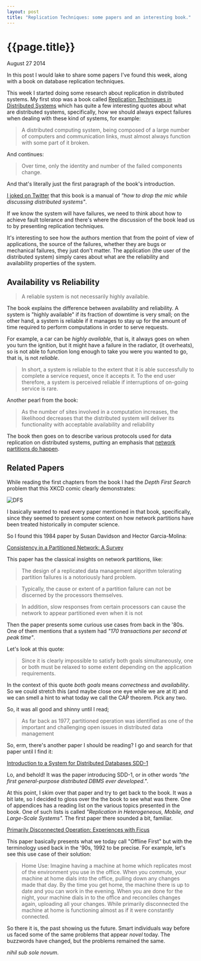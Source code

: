 ```yaml
---
layout: post
title: "Replication Techniques: some papers and an interesting book."
---
```


# {{page.title}} #

<span class="meta">August 27 2014</span>

In this post I would lake to share some papers I've found this week,
along with a book on database replication techniques.

This week I started doing some research about replication in
distributed systems. My first stop was a book called
[Replication Techniques in Distributed Systems](http://www.amazon.com/Replication-Techniques-Distributed-Advances-Database/dp/0792398009/)
which has quite a few interesting quotes about what are distributed
systems, specifically, how we should always expect failures when
dealing with these kind of systems, for example:

>A distributed computing system, being composed of a large number of
>computers and communication links, must almost always function with
>some part of it broken.

And continues:

>Over time, only the identity and number of the failed components
>change.

And that's literally just the first paragraph of the book's
introduction.

[I joked on Twitter](https://twitter.com/old_sound/status/502916201224622080)
that this book is a manual of _"how to drop the mic while discussing
distributed systems"_.

If we know the system will have failures, we need to think about how
to achieve fault tolerance and there's where the discussion of the
book lead us to by presenting replication techniques.

It's interesting to see how the authors mention that from the point of
view of applications, the source of the failures, whether they are
bugs or mechanical failures, they just don't matter. The application
(the user of the distributed system) simply cares about what are the
reliability and availability properties of the system.

## Availability vs Reliability ##

>A reliable system is not necessarily highly available.

The book explains the difference between availability and
reliability. A system is "highly available" if its fraction of
downtime is very small; on the other hand, a system is reliable if it
manages to stay up for the amount of time required to perform
computations in order to serve requests.

For example, a car can be _highly available_, that is, it always goes
on when you turn the ignition, but it might have a failure in the
radiator, (it overheats), so is not able to function long enough to
take you were you wanted to go, that is, is not _reliable_.

>In short, a system is reliable to the extent that it is able
>successfully to complete a service request, once it accepts it. To
>the end user therefore, a system is perceived reliable if
>interruptions of on-going service is rare.

Another pearl from the book:

>As the number of sites involved in a computation increases, the
>likelihood decreases that the distributed system will deliver its
>functionality with acceptable availability and reliability

The book then goes on to describe various protocols used for data
replication on distributed systems, putting an emphasis that
[network partitions do happen](http://aphyr.com/posts/288-the-network-is-reliable).

## Related Papers ##

While reading the first chapters from the book I had the _Depth First
Search_ problem that this XKCD comic clearly demonstrates:

![DFS](http://imgs.xkcd.com/comics/dfs.png)

I basically wanted to read every paper mentioned in that book,
specifically, since they seemed to present some context on how network
partitions have been treated historically in computer science.

So I found this 1984 paper by Susan Davidson and Hector Garcia-Molina:

[Consistency in a Partitioned Network: A Survey](http://repository.upenn.edu/cgi/viewcontent.cgi?article=1669&context=cis_reports)

This paper has the classical insights on network partitions, like:

>The design of a replicated data management algorithm tolerating
>partition failures is a notoriously hard problem.

>Typically, the cause or extent of a partition failure can not be
>discerned by the processors themselves.

>In addition, slow responses from certain processors can cause the
>network to appear partitioned even when it is not

Then the paper presents some curious use cases from back in the
'80s. One of them mentions that a system had _"170 transactions per
second at peak time"_.

Let's look at this quote:

>Since it is clearly impossible to satisfy both goals simultaneously,
>one or both must be relaxed to some extent depending on the
>application requirements.

In the context of this quote _both goals_ means _correctness_ and
_availability_. So we could stretch this (and maybe close one eye
while we are at it) and we can smell a hint to what today we call the
CAP theorem. Pick any two.

So, it was all good and shinny until I read;

>As far back as 1977, partitioned operation was identified as one of
>the important and challenging open issues in distributed data
>management

So, erm, there's another paper I should be reading? I go and search
for that paper until I find it:

[Introduction to a System for Distributed Databases SDD-1](http://www.few.vu.nl/~kgr700/sdd1.pdf)

Lo, and behold! It was the paper introducing SDD-1, or in other words
_"the first general-purpose distributed DBMS ever developed."_.

At this point, I skim over that paper and try to get back to the
book. It was a bit late, so I decided to gloss over the the book to
see what was there. One of appendices has a reading list on the
various topics presented in the book. One of such lists is called
_"Replication in Heterogeneous, Mobile, and Large-Scale Systems"._ The
first paper there sounded a bit, familiar.

[Primarily Disconnected Operation: Experiences with Ficus](http://ftp.isi.edu/~johnh/PAPERS/Heidemann92a.pdf)

This paper basically presents what we today call "Offline First" but
with the terminology used back in the '90s, 1992 to be precise. For
example, let's see this use case of their solution:

>Home Use: Imagine having a machine at home which replicates most of
>the environment you use in the office. When you commute, your machine
>at home dials into the office, pulling down any changes made that
>day. By the time you get home, the machine there is up to date and you
>can work in the evening. When you are done for the night, your machine
>dials in to the office and reconciles changes again, uploading all
>your changes. While primarily disconnected the machine at home is
>functioning almost as if it were constantly connected.

So there it is, the past showing us the future. Smart individuals way
before us faced some of the same problems that appear _novel_ today.
The buzzwords have changed, but the problems remained the same.

_nihil sub sole novum_.
